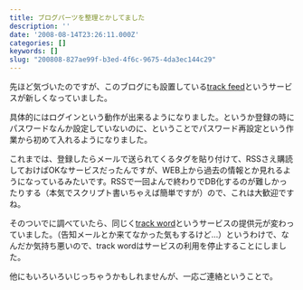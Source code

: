 ```yaml
---
title: ブログパーツを整理とかしてました
description: ''
date: '2008-08-14T23:26:11.000Z'
categories: []
keywords: []
slug: "200808-827ae99f-b3ed-4f6c-9675-4da3ec144c29"
---
```

先ほど気づいたのですが、このブログにも設置している[track feed](http://trackfeed.com/)というサービスが新しくなっていました。

具体的にはログインという動作が出来るようになりました。というか登録の時にパスワードなんか設定していないのに、ということでパスワード再設定という作業から初めて入れるようになりました。

これまでは、登録したらメールで送られてくるタグを貼り付けて、RSSさえ購読しておけばOKなサービスだったんですが、WEB上から過去の情報とか見れるようになっているみたいです。RSSで一回よんで終わりでDB化するのが難しかったりする（本気でスクリプト書いちゃえば簡単ですが）ので、これは大歓迎ですね。

そのついでに調べていたら、同じく[track word](http://www.trackword.biz/)というサービスの提供元が変わっていました。（告知メールとか来てなかった気もするけど…）というわけで、なんだか気持ち悪いので、track wordはサービスの利用を停止することにしました。

他にもいろいろいじっちゃうかもしれませんが、一応ご連絡ということで。